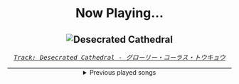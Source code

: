 <div align="center"> 
<h1>Now Playing...</h1>

![Desecrated Cathedral](https://i.scdn.co/image/ab67616d00001e0241a73c0f0c04229406a9e3bb)
--
_<samp><a href="https://open.spotify.com/track/3IXcM1MovXneZmFIPBTjWh">Track: Desecrated Cathedral - グローリー・コーラス・トウキョウ</a></samp>_

<div style="border: 1px #4B5054 solid"></div>
<details>
  <summary>
    Previous played songs
  </summary>
  <table>
    <thead>
      <tr>
        <th>
          Artist
        </th>
        <th>
          Song
        </th>
        <th>
          Link
        </th>
      </tr>
    </thead>
    <tbody>
      <tr><td>グローリー・コーラス・トウキョウ</td><td>Desecrated Cathedral</td><td><a href="https://open.spotify.com/track/3IXcM1MovXneZmFIPBTjWh">https://open.spotify.com/track/3IXcM1MovXneZmFIPBTjWh</a></td></tr><tr><td>アトラスサウンドチーム</td><td>Royal Capital Grand Trad -Night-</td><td><a href="https://open.spotify.com/track/5GYDisHsAAbtyCxmncpOjv">https://open.spotify.com/track/5GYDisHsAAbtyCxmncpOjv</a></td></tr><tr><td>グローリー・コーラス・トウキョウ</td><td>Royal Capital Grand Trad</td><td><a href="https://open.spotify.com/track/41OBPgQlbYAk4vN8eXVjX0">https://open.spotify.com/track/41OBPgQlbYAk4vN8eXVjX0</a></td></tr><tr><td>アトラスサウンドチーム</td><td>King's Verdict</td><td><a href="https://open.spotify.com/track/4wHhDq8oZsMSXRBT7sZQSP">https://open.spotify.com/track/4wHhDq8oZsMSXRBT7sZQSP</a></td></tr><tr><td>本良敬典（長現山妙常寺）</td><td>Warriors in Arms</td><td><a href="https://open.spotify.com/track/354krlDj83bGZUbttrsV8l">https://open.spotify.com/track/354krlDj83bGZUbttrsV8l</a></td></tr><tr><td>Maiko Katagiri</td><td>Flight from the Mines</td><td><a href="https://open.spotify.com/track/7G8R2M8mrp3ORP8ezTvQ12">https://open.spotify.com/track/7G8R2M8mrp3ORP8ezTvQ12</a></td></tr><tr><td>半谷倫哉（杉並児童合唱団）</td><td>Ode to Heroes</td><td><a href="https://open.spotify.com/track/1WxwkOMzBd3grmlHQO7ULi">https://open.spotify.com/track/1WxwkOMzBd3grmlHQO7ULi</a></td></tr><tr><td>アトラスサウンドチーム</td><td>Human by Name</td><td><a href="https://open.spotify.com/track/6b5FjIjfPaUNicYGCDpWch">https://open.spotify.com/track/6b5FjIjfPaUNicYGCDpWch</a></td></tr><tr><td>アトラスサウンドチーム</td><td>Hero's Awakening</td><td><a href="https://open.spotify.com/track/4i8O6KZJs0oNL0yshO2zLE">https://open.spotify.com/track/4i8O6KZJs0oNL0yshO2zLE</a></td></tr><tr><td>グローリー・コーラス・トウキョウ</td><td>Devastated Fortress</td><td><a href="https://open.spotify.com/track/5XpcUkoCcbeCXL4tKIenoV">https://open.spotify.com/track/5XpcUkoCcbeCXL4tKIenoV</a></td></tr><tr><td>アトラスサウンドチーム</td><td>Brimming Determination</td><td><a href="https://open.spotify.com/track/11UCMn1SF6w4cx47dltmYQ">https://open.spotify.com/track/11UCMn1SF6w4cx47dltmYQ</a></td></tr><tr><td>アトラスサウンドチーム</td><td>Breakfast at the Inn</td><td><a href="https://open.spotify.com/track/6fWsXY0DTXQf6mLzs3qq2J">https://open.spotify.com/track/6fWsXY0DTXQf6mLzs3qq2J</a></td></tr><tr><td>本良敬典（長現山妙常寺）</td><td>Traversing the Wastes</td><td><a href="https://open.spotify.com/track/0xz0qPwrroAENf2aWLK0sZ">https://open.spotify.com/track/0xz0qPwrroAENf2aWLK0sZ</a></td></tr><tr><td>グローリー・コーラス・トウキョウ</td><td>Call of Magic</td><td><a href="https://open.spotify.com/track/49u3mTAesSnFpAAOkqhlPU">https://open.spotify.com/track/49u3mTAesSnFpAAOkqhlPU</a></td></tr><tr><td>本良敬典（長現山妙常寺）</td><td>Prelude to a Heroic Tale</td><td><a href="https://open.spotify.com/track/3mZNZxBjSAlrVZ8TWPU3CK">https://open.spotify.com/track/3mZNZxBjSAlrVZ8TWPU3CK</a></td></tr><tr><td>グローリー・コーラス・トウキョウ</td><td>Devastated Fortress</td><td><a href="https://open.spotify.com/track/5XpcUkoCcbeCXL4tKIenoV">https://open.spotify.com/track/5XpcUkoCcbeCXL4tKIenoV</a></td></tr><tr><td>Kordhell</td><td>HALLUCINATIONS</td><td><a href="https://open.spotify.com/track/13iBe1BkoUO7yoq3A6xNxM">https://open.spotify.com/track/13iBe1BkoUO7yoq3A6xNxM</a></td></tr><tr><td>Ovtlier</td><td>Warriors - Remix</td><td><a href="https://open.spotify.com/track/20DUaq2XkAzIgqB5ca9k6G">https://open.spotify.com/track/20DUaq2XkAzIgqB5ca9k6G</a></td></tr><tr><td>Ovtlier</td><td>Warriors - Remix</td><td><a href="https://open.spotify.com/track/20DUaq2XkAzIgqB5ca9k6G">https://open.spotify.com/track/20DUaq2XkAzIgqB5ca9k6G</a></td></tr><tr><td>Self Deception</td><td>Matthew McConaughey</td><td><a href="https://open.spotify.com/track/5C8tgWnHBJsFbJlWyTDtit">https://open.spotify.com/track/5C8tgWnHBJsFbJlWyTDtit</a></td></tr>
    </tbody>
  </table>
</details>

</div>
